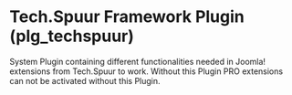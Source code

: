 # Tech.Spuur Framework Plugin (plg_techspuur)
System Plugin containing different functionalities needed in Joomla! extensions from Tech.Spuur to work. Without this Plugin PRO extensions can not be activated without this Plugin.
